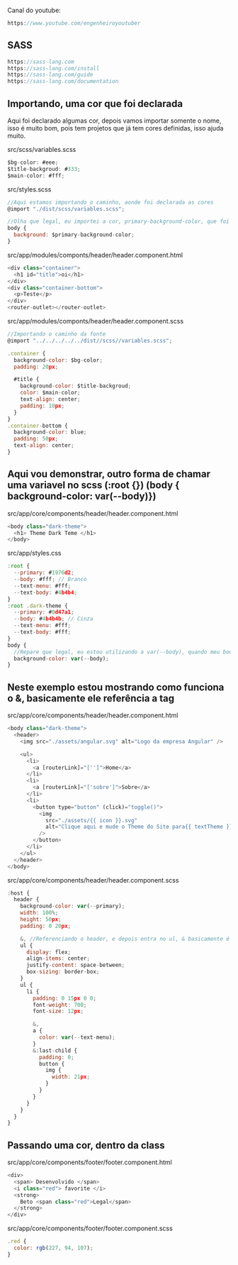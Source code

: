 Canal do youtube:

```js
https://www.youtube.com/engenheiroyoutuber
```

## SASS

```js
https://sass-lang.com
https://sass-lang.com/install
https://sass-lang.com/guide
https://sass-lang.com/documentation
```

## Importando, uma cor que foi declarada

Aqui foi declarado algumas cor, depois vamos importar somente o nome, isso é
muito bom, pois tem projetos que já tem cores definidas, isso ajuda muito.

src/scss/variables.scss

```js
$bg-color: #eee;
$title-backgroud: #333;
$main-color: #fff;
```

src/styles.scss

```js
//Aqui estamos importando o caminho, aonde foi declarada as cores
@import "./dist/scss/variables.scss";

//Olha que legal, eu importei a cor, primary-background-color, que foi declarada em variables.scss
body {
  background: $primary-background-color;
}
```

src/app/modules/componts/header/header.component.html

```js
<div class="container">
  <h1 id="title">oi</h1>
</div>
<div class="container-bottom">
  <p>Teste</p>
</div>
<router-outlet></router-outlet>
```

src/app/modules/componts/header/header.component.scss

```js
//Importando o caminho da fonte
@import "../../../../../dist//scss//variables.scss";

.container {
  background-color: $bg-color;
  padding: 20px;

  #title {
    background-color: $title-backgroud;
    color: $main-color;
    text-align: center;
    padding: 10px;
  }
}
.container-bottom {
  background-color: blue;
  padding: 50px;
  text-align: center;
}
```

## Aqui vou demonstrar, outro forma de chamar uma variavel no scss (:root {}) (body { background-color: var(--body)})

src/app/core/components/header/header.component.html

```js
<body class="dark-theme">
  <h1> Theme Dark Teme </h1>
</body>
```

src/app/styles.css

```js
:root {
  --primary: #1976d2;
  --body: #fff; // Branco
  --text-menu: #fff;
  --text-body: #4b4b4;
}
:root .dark-theme {
  --primary: #0d47a1;
  --body: #4b4b4b; // Cinza
  --text-menu: #fff;
  --text-body: #fff;
}
body {
  //Repare que legal, eu estou utilizando a var(--body), quando meu body, for igual dark-theme, ele irá ficar cinza se não for ficara branco.
  background-color: var(--body);
}
```

## Neste exemplo estou mostrando como funciona o &, basicamente ele referência a tag

src/app/core/components/header/header.component.html

```js
<body class="dark-theme">
  <header>
    <img src="./assets/angular.svg" alt="Logo da empresa Angular" />

    <ul>
      <li>
        <a [routerLink]="['']">Home</a>
      </li>
      <li>
        <a [routerLink]="['sobre']">Sobre</a>
      </li>
      <li>
        <button type="button" (click)="toggle()">
          <img
            src="./assets/{{ icon }}.svg"
            alt="Clique aqui e mude o Theme do Site para{{ textTheme }}"
          />
        </button>
      </li>
    </ul>
  </header>
</body>
```

src/app/core/components/header/header.component.scss

```js
:host {
  header {
    background-color: var(--primary);
    width: 100%;
    height: 50px;
    padding: 0 20px;

    &, //Referenciando o header, e depois entra no ul, & basicamente é igual a letra e, e depois de estar na tag tal entre na ul.
    ul {
      display: flex;
      align-items: center;
      justify-content: space-between;
      box-sizing: border-box;
    }
    ul {
      li {
        padding: 0 15px 0 0;
        font-weight: 700;
        font-size: 12px;

        &,
        a {
          color: var(--text-menu);
        }
        &:last-child {
          padding: 0;
          button {
            img {
              width: 21px;
            }
          }
        }
      }
    }
  }
}
```

## Passando uma cor, dentro da class

src/app/core/components/footer/footer.component.html

```js
<div>
  <span> Desenvolvido </span>
  <i class="red"> favorite </i>
  <strong>
    Beto <span class="red">Legal</span>
  </strong>
</div>
```

src/app/core/components/footer/footer.component.scss

```js
.red {
  color: rgb(227, 94, 107);
}
```
